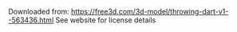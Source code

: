 Downloaded from: https://free3d.com/3d-model/throwing-dart-v1--563436.html
See website for license details
